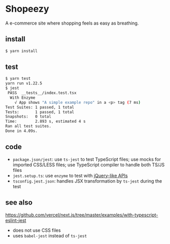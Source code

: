# Shopeezy

A e-commerce site where shopping feels as easy as breathing.

## install

```sh
$ yarn install
```

## test

```sh
$ yarn test
yarn run v1.22.5
$ jest
 PASS  __tests__/index.test.tsx
  With Enzyme
    √ App shows "A simple example repo" in a <p> tag (7 ms)
Test Suites: 1 passed, 1 total
Tests:       1 passed, 1 total
Snapshots:   0 total
Time:        2.893 s, estimated 4 s
Ran all test suites.
Done in 4.09s.
```

## code

- `package.json/jest`: use `ts-jest` to test TypeScript files; use mocks for imported CSS/LESS files; use TypeScript compiler to handle both TS/JS files
- `jest.setup.ts`: use `enzyme` to test with [jQuery-like APIs](https://github.com/airbnb/enzyme#readme)
- `tsconfig.jest.json`: handles JSX transformation by `ts-jest` during the test

## see also

https://github.com/vercel/next.js/tree/master/examples/with-typescript-eslint-jest

- does not use CSS files
- uses `babel-jest` instead of `ts-jest`
